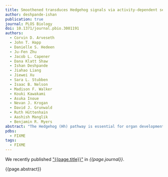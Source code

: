 ```yaml
---
title: Smoothened transduces Hedgehog signals via activity-dependent sequestration of PKA catalytic subunits
author: deshpande-ishan
publication: true
journal: PLOS Biology
doi: 10.1371/journal.pbio.3001191
authors:
  - Corvin D. Arveseth
  - John T. Happ
  - Danielle S. Hedeen
  - Ju-Fen Zhu
  - Jacob L. Capener
  - Dana Klatt Shaw
  - Ishan Deshpande
  - Jiahao Liang
  - Jiewei Xu
  - Sara L. Stubben
  - Isaac B. Nelson
  - Madison F. Walker
  - Kouki Kawakami
  - Asuka Inoue
  - Nevan J. Krogan
  - David J. Grunwald
  - Ruth Hüttenhain
  - Aashish Manglik
  - Benjamin R. Myers
abstract: "The Hedgehog (Hh) pathway is essential for organ development, homeostasis, and regeneration. Dysfunction of this cascade drives several cancers. To control expression of pathway target genes, the G protein–coupled receptor (GPCR) Smoothened (SMO) activates glioma-associated (GLI) transcription factors via an unknown mechanism. Here, we show that, rather than conforming to traditional GPCR signaling paradigms, SMO activates GLI by binding and sequestering protein kinase A (PKA) catalytic subunits at the membrane. This sequestration, triggered by GPCR kinase (GRK)-mediated phosphorylation of SMO intracellular domains, prevents PKA from phosphorylating soluble substrates, releasing GLI from PKA-mediated inhibition. Our work provides a mechanism directly linking Hh signal transduction at the membrane to GLI transcription in the nucleus. This process is more fundamentally similar between species than prevailing hypotheses suggest. The mechanism described here may apply broadly to other GPCR- and PKA-containing cascades in diverse areas of biology."
pdbs:
  - FIXME
tags:
  - FIXME
---
```


We recently published ["{{page.title}}"](https://doi.org/{{page.doi}}) in *{{page.journal}}*.

{{page.abstract}}
